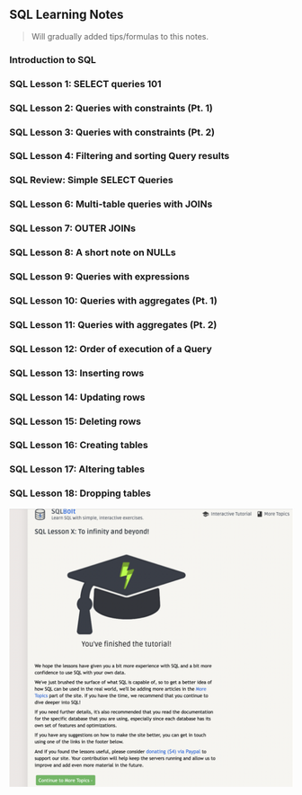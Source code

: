 ## SQL Learning Notes

>Will gradually added tips/formulas to this notes.

### Introduction to SQL
### SQL Lesson 1: SELECT queries 101
### SQL Lesson 2: Queries with constraints (Pt. 1)
### SQL Lesson 3: Queries with constraints (Pt. 2)
### SQL Lesson 4: Filtering and sorting Query results
### SQL Review: Simple SELECT Queries
### SQL Lesson 6: Multi-table queries with JOINs
### SQL Lesson 7: OUTER JOINs
### SQL Lesson 8: A short note on NULLs
### SQL Lesson 9: Queries with expressions
### SQL Lesson 10: Queries with aggregates (Pt. 1)
### SQL Lesson 11: Queries with aggregates (Pt. 2)
### SQL Lesson 12: Order of execution of a Query
### SQL Lesson 13: Inserting rows
### SQL Lesson 14: Updating rows
### SQL Lesson 15: Deleting rows
### SQL Lesson 16: Creating tables
### SQL Lesson 17: Altering tables
### SQL Lesson 18: Dropping tables

![SQLbolt completion screenshot](./SQLBolt%20completion.png)